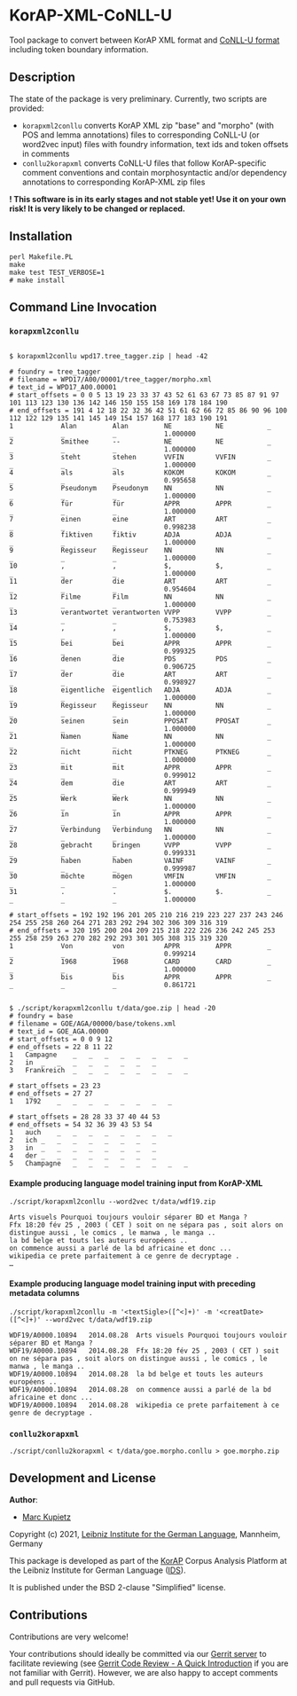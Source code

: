 # KorAP-XML-CoNLL-U

Tool package to convert between KorAP XML format and [CoNLL-U format](https://universaldependencies.org/format.html) including token boundary information. 

## Description

The state of the package is very preliminary. Currently, two scripts are provided:
* `korapxml2conllu` converts KorAP XML zip "base" and "morpho" (with POS and lemma annotations) files to corresponding CoNLL-U (or word2vec input) files with foundry information, text ids and token offsets in comments
* `conllu2korapxml` converts CoNLL-U files that follow KorAP-specific comment conventions
  and contain morphosyntactic and/or dependency annotations to
  corresponding KorAP-XML zip files

**! This software is in its early stages and not stable yet! Use it on your own risk! It is very likely to be changed or replaced.**
## Installation

```shell script
perl Makefile.PL
make
make test TEST_VERBOSE=1
# make install
```

## Command Line Invocation
### `korapxml2conllu`
```

$ korapxml2conllu wpd17.tree_tagger.zip | head -42

# foundry = tree_tagger
# filename = WPD17/A00/00001/tree_tagger/morpho.xml  
# text_id = WPD17_A00.00001
# start_offsets = 0 0 5 13 19 23 33 37 43 52 61 63 67 73 85 87 91 97 101 113 123 130 136 142 146 150 155 158 169 178 184 190
# end_offsets = 191 4 12 18 22 32 36 42 51 61 62 66 72 85 86 90 96 100 112 122 129 135 141 145 149 154 157 168 177 183 190 191
1            Alan         Alan         NE           NE           _            _            _            _            1.000000
2            Smithee      --           NE           NE           _            _            _            _            1.000000
3            steht        stehen       VVFIN        VVFIN        _            _            _            _            1.000000
4            als          als          KOKOM        KOKOM        _            _            _            _            0.995658
5            Pseudonym    Pseudonym    NN           NN           _            _            _            _            1.000000
6            für          für          APPR         APPR         _            _            _            _            1.000000
7            einen        eine         ART          ART          _            _            _            _            0.998238
8            fiktiven     fiktiv       ADJA         ADJA         _            _            _            _            1.000000
9            Regisseur    Regisseur    NN           NN           _            _            _            _            1.000000
10           ,            ,            $,           $,           _            _            _            _            1.000000
11           der          die          ART          ART          _            _            _            _            0.954604
12           Filme        Film         NN           NN           _            _            _            _            1.000000
13           verantwortet verantworten VVPP         VVPP         _            _            _            _            0.753983
14           ,            ,            $,           $,           _            _            _            _            1.000000
15           bei          bei          APPR         APPR         _            _            _            _            0.999325
16           denen        die          PDS          PDS          _            _            _            _            0.906725
17           der          die          ART          ART          _            _            _            _            0.998927
18           eigentliche  eigentlich   ADJA         ADJA         _            _            _            _            1.000000
19           Regisseur    Regisseur    NN           NN           _            _            _            _            1.000000
20           seinen       sein         PPOSAT       PPOSAT       _            _            _            _            1.000000
21           Namen        Name         NN           NN           _            _            _            _            1.000000
22           nicht        nicht        PTKNEG       PTKNEG       _            _            _            _            1.000000
23           mit          mit          APPR         APPR         _            _            _            _            0.999012
24           dem          die          ART          ART          _            _            _            _            0.999949
25           Werk         Werk         NN           NN           _            _            _            _            1.000000
26           in           in           APPR         APPR         _            _            _            _            1.000000
27           Verbindung   Verbindung   NN           NN           _            _            _            _            1.000000
28           gebracht     bringen      VVPP         VVPP         _            _            _            _            0.999331
29           haben        haben        VAINF        VAINF        _            _            _            _            0.999987
30           möchte       mögen        VMFIN        VMFIN        _            _            _            _            1.000000
31           .            .            $.           $.           _            _            _            _            1.000000

# start_offsets = 192 192 196 201 205 210 216 219 223 227 237 243 246 254 255 258 260 264 271 283 292 294 302 306 309 316 319
# end_offsets = 320 195 200 204 209 215 218 222 226 236 242 245 253 255 258 259 263 270 282 292 293 301 305 308 315 319 320
1            Von          von          APPR         APPR         _            _            _            _            0.999214
2            1968         1968         CARD         CARD         _            _            _            _            1.000000
3            bis          bis          APPR         APPR         _            _            _            _            0.861721


$ ./script/korapxml2conllu t/data/goe.zip | head -20
# foundry = base
# filename = GOE/AGA/00000/base/tokens.xml  
# text_id = GOE_AGA.00000
# start_offsets = 0 0 9 12
# end_offsets = 22 8 11 22
1	Campagne	_	_	_	_	_	_	_	_
2	in	_	_	_	_	_	_	_	_
3	Frankreich	_	_	_	_	_	_	_	_

# start_offsets = 23 23
# end_offsets = 27 27
1	1792	_	_	_	_	_	_	_	_

# start_offsets = 28 28 33 37 40 44 53
# end_offsets = 54 32 36 39 43 53 54
1	auch	_	_	_	_	_	_	_	_
2	ich	_	_	_	_	_	_	_	_
3	in	_	_	_	_	_	_	_	_
4	der	_	_	_	_	_	_	_	_
5	Champagne	_	_	_	_	_	_	_	_

```
#### Example producing language model training input from KorAP-XML

```
./script/korapxml2conllu --word2vec t/data/wdf19.zip
```

```
Arts visuels Pourquoi toujours vouloir séparer BD et Manga ?
Ffx 18:20 fév 25 , 2003 ( CET ) soit on ne sépara pas , soit alors on distingue aussi , le comics , le manwa , le manga ..
la bd belge et touts les auteurs européens ..
on commence aussi a parlé de la bd africaine et donc ...
wikipedia ce prete parfaitement à ce genre de decryptage .
…
```

#### Example producing language model training input with preceding metadata columns

```
./script/korapxml2conllu -m '<textSigle>([^<]+)' -m '<creatDate>([^<]+)' --word2vec t/data/wdf19.zip 
```

```
WDF19/A0000.10894	2014.08.28	Arts visuels Pourquoi toujours vouloir séparer BD et Manga ?
WDF19/A0000.10894	2014.08.28	Ffx 18:20 fév 25 , 2003 ( CET ) soit on ne sépara pas , soit alors on distingue aussi , le comics , le manwa , le manga ..
WDF19/A0000.10894	2014.08.28	la bd belge et touts les auteurs européens ..
WDF19/A0000.10894	2014.08.28	on commence aussi a parlé de la bd africaine et donc ...
WDF19/A0000.10894	2014.08.28	wikipedia ce prete parfaitement à ce genre de decryptage .
```

### `conllu2korapxml`
```
./script/conllu2korapxml < t/data/goe.morpho.conllu > goe.morpho.zip
```

## Development and License

**Author**:

* [Marc Kupietz](https://www.ids-mannheim.de/digspra/personal/kupietz.html)

Copyright (c) 2021, [Leibniz Institute for the German Language](http://www.ids-mannheim.de/), Mannheim, Germany

This package is developed as part of the [KorAP](http://korap.ids-mannheim.de/)
Corpus Analysis Platform at the Leibniz Institute for German Language
([IDS](http://www.ids-mannheim.de/)).

It is published under the BSD 2-clause "Simplified" license.

## Contributions

Contributions are very welcome!

Your contributions should ideally be committed via our [Gerrit server](https://korap.ids-mannheim.de/gerrit/)
to facilitate reviewing (see [Gerrit Code Review - A Quick Introduction](https://korap.ids-mannheim.de/gerrit/Documentation/intro-quick.html)
if you are not familiar with Gerrit). However, we are also happy to accept comments and pull requests
via GitHub.
